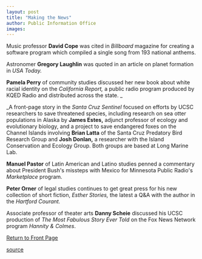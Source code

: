 ```yaml
---
layout: post
title: "Making the News"
author: Public Information Office
images:
---
```


Music professor **David Cope** was cited in _Billboard_ magazine for creating a software program which compiled a single song from 193 national anthems.

Astronomer **Gregory Laughlin** was quoted in an article on planet formation in _USA Today._

**Pamela Perry** of community studies discussed her new book about white racial identity on the _California Report,_ a public radio program produced by KQED Radio and distributed across the state. _  
  
_A front-page story in the _Santa Cruz Sentinel_ focused on efforts by UCSC researchers to save threatened species, including research on sea otter populations in Alaska by **James Estes,** adjunct professor of ecology and evolutionary biology, and a project to save endangered foxes on the Channel Islands involving **Brian Latta** of the Santa Cruz Predatory Bird Research Group and **Josh Donlan,** a researcher with the Island Conservation and Ecology Group. Both groups are based at Long Marine Lab.

**Manuel Pastor** of Latin American and Latino studies penned a commentary about President Bush's missteps with Mexico for Minnesota Public Radio's _Marketplace_ program.

**Peter Orner** of legal studies continues to get great press for his new collection of short fiction, _Esther Stories,_ the latest a Q&A with the author in the _Hartford Courant._

Associate professor of theater arts **Danny Scheie** discussed his UCSC production of _The Most Fabulous Story Ever Told_ on the Fox News Network program _Hannity & Colmes_.

[Return to Front Page][1]


[1]: ../../index.html

[source](http://www1.ucsc.edu/currents/01-02/04-01/makenews.html "Permalink to makenews")
